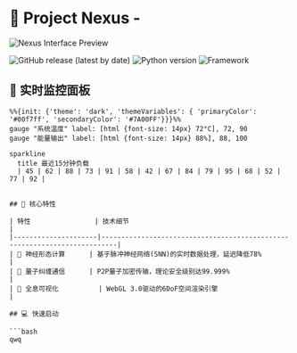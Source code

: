 # 🚀 Project Nexus -

![Nexus Interface Preview](https://via.placeholder.com/800x400/0d1117/3a3d47?text=Nexus+Core+Interface)

![GitHub release (latest by date)](https://img.shields.io/github/v/release/yourname/nexus?color=00f7ff&label=VERSION&style=flat-square)
![Python version](https://img.shields.io/badge/Python-3.12+-3776AB?style=flat-square&logo=python)
![Framework](https://img.shields.io/badge/Framework-QuantumAI-7A00FF?style=flat-square)


## 📡 实时监控面板

```mermaid
%%{init: {'theme': 'dark', 'themeVariables': { 'primaryColor': '#00f7ff', 'secondaryColor': '#7A00FF'}}}%%
gauge "系统温度" label: [html {font-size: 14px} 72°C], 72, 90
gauge "能量输出" label: [html {font-size: 14px} 88%], 88, 100

sparkline
  title 最近15分钟负载
  | 45 | 62 | 88 | 73 | 91 | 58 | 42 | 67 | 84 | 79 | 95 | 68 | 52 | 77 | 92 |


## 🌟 核心特性

| 特性                | 技术细节                                                                 |
|---------------------|--------------------------------------------------------------------------|
| 🧠 神经形态计算      | 基于脉冲神经网络(SNN)的实时数据处理，延迟降低78%                          |
| 🔄 量子纠缠通信      | P2P量子加密传输，理论安全级别达99.999%                                  |
| 🌌 全息可视化          | WebGL 3.0驱动的6DoF空间渲染引擎                                         |

## 💻 快速启动

```bash
qwq



